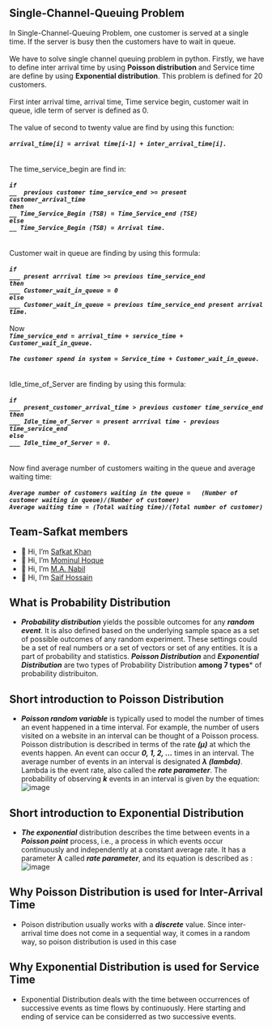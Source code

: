 ## Single-Channel-Queuing Problem 
In Single-Channel-Queuing Problem, one customer is served at a single time. If the server is busy then the customers have to wait in queue.<br/><br/>
We have to solve single channel queuing problem in python. Firstly, we have to define inter arrival time by using **Poisson distribution** and Service time are define by using
**Exponential distribution**. This problem is defined for 20 customers.<br/><br/>
First inter arrival time, arrival time, Time service begin, customer wait in queue, idle term of server is defined as 0.<br/><br/>
The value of second to twenty value are find by using this function: <br/><br/>
       ***`arrival_time[i] = arrival time[i-1] + inter_arrival_time[i].`***<br/><br/><br/>
The time_service_begin are find in:<br/><br/> ***`if `<br/> `__  previous customer time_service_end >= present customer_arrival_time`<br/>`then` <br/>`__ Time_Service_Begin (TSB) = Time_Service_end (TSE)`<br/> `else`<br/>`__ Time_Service_Begin (TSB) = Arrival time.`***  <br/><br/><br/>
Customer wait in queue are finding by using this formula: <br/><br/>***`if`<br/> `___ present arrrival time >= previous time_service_end` <br/>`then`<br/> `___ Customer_wait_in_queue = 0`<br/> `else` <br/>`___ Customer_wait_in_queue = previous time_service_end present arrival time.`***<br/><br/>
Now<br/> ***`Time_service_end = arrival_time + service_time + Customer_wait_in_queue.`***<br/><br/>
***`The customer spend in system = Service_time + Customer_wait_in_queue.`*** <br/><br/><br/>
Idle_time_of_Server are finding by using this formula:<br/><br/>
***`if `<br/> `___ present_customer_arrival_time > previous customer time_service_end`<br/> `then`<br/> `___ Idle_time_of_Server = present arrrival time - previous time_service_end`<br/> `else`<br/> `___ Idle_time_of_Server = 0.`***<br/><br/><br/>
Now find average number of customers waiting in the queue and average waiting time:<br/><br/>
	***`Average number of customers waiting in the queue =   (Number of customer waiting in queue)/(Number of customer)`***<br/>
	***`Average waiting time = (Total waiting time)/(Total number of customer)`***<br/>
    

## Team-Safkat members
-  👋 Hi, I’m [Safkat Khan](https://github.com/Safkatlp)
-  👋 Hi, I’m [Mominul Hoque](https://github.com/mominul104)
-  👋 Hi, I’m [M.A. Nabil](https://github.com/nabilcse13)
-  👋 Hi, I’m [Saif Hossain](https://github.com/shfx0096)


## What is Probability Distribution
- ***Probability distribution*** yields the possible outcomes for any ***random event***. It is also defined based on the underlying sample space as a set of possible outcomes of any random experiment. These settings could be a set of real numbers or a set of vectors or set of any entities. It is a part of probability and statistics. ***Poisson Distribution*** and ***Exponential Distribution*** are two types of Probability Distribution **among 7 types*** of probability distribuiton.

## Short introduction to Poisson Distribution
- ***Poisson random variable*** is typically used to model the number of times an event happened in a time interval. For example, the number of users visited on a website in an interval can be thought of a Poisson process. Poisson distribution is described in terms of the rate ***(μ)*** at which the events happen. An event can occur ***0, 1, 2, …*** times in an interval. The average number of events in an interval is designated ***λ (lambda)***. Lambda is the event rate, also called the ***rate parameter***. The probability of observing ***k*** events in an interval is given by the equation:<br/>
 ![image](https://user-images.githubusercontent.com/74718375/112758781-e2de5f00-9011-11eb-952d-a0859d50300e.png)<br/>

## Short introduction to Exponential Distribution
- ***The exponential*** distribution describes the time between events in a ***Poisson point*** process, i.e., a process in which events occur continuously and independently at a constant average rate. It has a parameter ***λ*** called ***rate parameter***, and its equation is described as :<br/>
 ![image](https://user-images.githubusercontent.com/74718375/112759206-d3601580-9013-11eb-909f-b215e2b6ca32.png)<br/>

## Why Poisson Distribution is used for Inter-Arrival Time
- Poison distribution usually works with a ***discrete*** value. Since inter-arrival time does not come in a sequential way, it comes in a random way, so poison distribution is used in this case

## Why Exponential Distribution is used for Service Time
- Exponential Distribution deals with the time between occurrences of successive events as time flows by
continuously. Here starting and ending of service can be considerred as two successive events.
